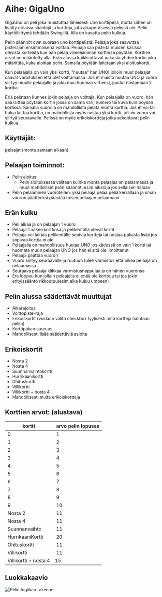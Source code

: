 # Aihe: GigaUno

GigaUno on peli joka muistuttaa läheisesti Uno korttipeliä, mutta siihen on lisätty erilaisia sääntöjä ja kortteja, jota alkuperäisessä pelissä ole. Pelin käyttöliittymä tehdään Swingillä. Alla on kuvattu pelin kulkua. 

Pelin säännöt ovat suoraan uno korttipelistä: Pelaaja joka saavuttaa pisterajan ensimmäisenä voittaa. Pelaaja saa pisteitä muiden käsissä olevista korteista kun hän pelaa viimeisimmän korttinsa pöytään. Korttien arvot on määritelty alla. Erän alussa kaikki ottavat pakasta yhden kortin joka määrittää, kuka aloittaa pelin. Samalla pöytään laitetaan yksi aloituskortti. 

Kun pelaajalla on vain yksi kortti, "huutaa" hän UNO! jolloin muut pelaajat saavat varoituksen että olet voittamassa. Jos et muista huutaa UNO ja vuoro siirtyy muulle pelaajalle ja joku muu huomaa virheesi, joudut nostamaan 2 korttia. 

Eriä pelataan kunnes jokin pelaaja on voittaja. Kun pelaajalla on vuoro, hän saa laittaa pöytään kortin jossa on sama väri, numero tai kuva kuin pöydän kortissa. Samalla vuorolla on mahdollista pelata monta korttia. Jos et voi tai halua laittaa korttia, on mahdollista myös nostaa yksi kortti, jolloin vuoro voi siirtyä seuraavalle. Pelissä on myös erikoiskortteja jotka sekoittavat pelin kulkua.

## Käyttäjät:
pelaajat (monta samaan aikaan)

## Pelaajan toiminnot:

- Pelin aloitus
	- Pelin aloituksessa valitaan kuinka monta pelaajaa on pelaamassa ja muut mahdolliset pelin säännöt, esim aikaraja jos sellaisen haluaa
- Pelin pelaaminen vuorotellen: yksi pelaaja pelaa peliä kerrallaan ja oman vuoron päätteeksi päästää toisen pelaajan pelaamaan 

## Erän kulku

- Peli alkaa ja on pelaajan 1 vuoro.
- Pelaaja 1 näkee korttinsa ja pelikentällä olevat kortit
- Pelaaja voi laittaa pelikentälle sopivia kortteja tai nostaa pakasta lisää jos sopivaa korttia ei ole
- Pelaajalla on mahdollisuus huutaa UNO jos kädessä on vain 1 kortti tai huomata muun pelaajan UNO jos hän ei sitä ole ilmoittanut
- Pelaaja päättää vuoron
- Vuoro siirtyy seuraavalle ja ruutuun tulee varmistus että oikea pelaaja on pelaamassa
- Seuraava pelaaja klikkaa varmistusnappulaa ja on hänen vuoronsa
- Erä loppuu kun jollain pelaajalla ei enää ole kortteja tai jos jokin erityissääntö rikkoutuu(esim aika kuluu umpeen)

## Pelin alussa säädettävät muuttujat

- Aikarajoitus
- Voittopiste-raja
- Erikoiskortit (voidaan valita checkbox tyylisesti mitä kortteja halutaan peliin)
- Korttipakan suuruus
- Mahdollisesti lisää säädettäviä asioita

## Erikoiskortit

- Nosta 2 
- Nosta 4
- Suunnanvaihtokortti
- Hurrikaanikortti
- Ohituskortti
- Villikortti
- Villikortti + nosta 4 
- Mahdollisesti muita erikoiskortteja

## Korttien arvot: (alustava)

kortti | arvo pelin lopussa
-------------------- | ------
0 | 1
1 | 2
2 | 3
3 | 4
4 | 5
5 | 6
6 | 7
7 | 8
8 | 9
9 | 10
Nosta 2 | 11
Nosta 4 | 11
Suunnanvaihto | 11
HurrikaaniKortti | 20
Ohituskortti | 11
Villikortti | 11
Villikortti + nosta 4 | 15

## Luokkakaavio

![Pelin logiikan rakenne](luokkakuva.png "Pelin logiikan rakenne")



